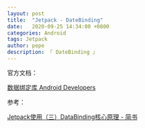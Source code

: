 ```yaml
---
layout: post
title:  "Jetpack - DateBinding"
date:   2020-09-25 14:34:00 +0800
categories: Android
tags: Jetpack
author: pepe
description: 『 DateBinding 』
---
```


官方文档：

[数据绑定库  Android Developers](https://developer.android.google.cn/topic/libraries/data-binding)



参考：

[Jetpack使用（三）DataBinding核心原理 - 简书](https://www.jianshu.com/p/adba47bd2b3d)











